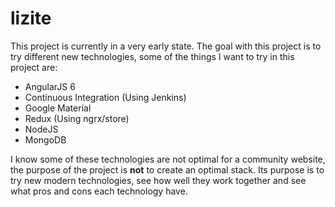 # lizite
This project is currently in a very early state. The goal with this project is to try different new technologies, some of the things I want to try in this project are:
* AngularJS 6
* Continuous Integration (Using Jenkins)
* Google Material
* Redux (Using ngrx/store) 
* NodeJS
* MongoDB

I know some of these technologies are not optimal for a community website, the purpose of the project is **not** to create an optimal stack. Its purpose is to try new modern technologies, see how well they work together and see what pros and cons each technology have.
